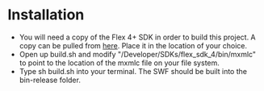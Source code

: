 Installation
============

* You will need a copy of the Flex 4+ SDK in order to build this project.  A copy can be pulled from [here](http://www.adobe.com/devnet/flex/flex-sdk-download-all.html).  Place it in the location of your choice.
* Open up build.sh and modify "/Developer/SDKs/flex_sdk_4/bin/mxmlc" to point to the location of the mxmlc file on your file system.
* Type sh build.sh into your terminal.  The SWF should be built into the bin-release folder. 
